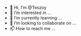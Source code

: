 - 👋 Hi, I’m @Teszoy
- 👀 I’m interested in ...
- 🌱 I’m currently learning ...
- 💞️ I’m looking to collaborate on ...
- 📫 How to reach me ...

<!---
Teszoy/Teszoy is a ✨ special ✨ repository because its `README.md` (this file) appears on your GitHub profile.
You can click the Preview link to take a look at your changes.
--->
